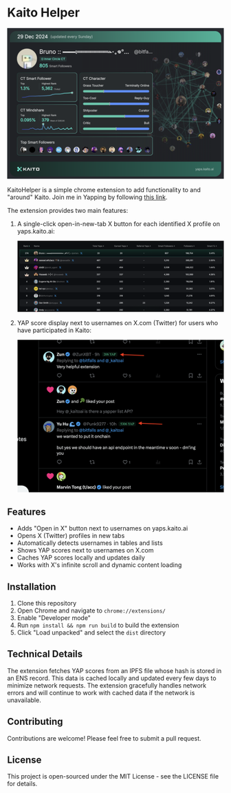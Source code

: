 # Kaito Helper

![Kaito card](./imgs/example-profile.png)

KaitoHelper is a simple chrome extension to add functionality to and "around" Kaito. Join me in Yapping by following [this link](https://yaps.kaito.ai/referral/125083073).

The extension provides two main features:

1. A single-click open-in-new-tab X button for each identified X profile on yaps.kaito.ai:

    ![Example profile](./imgs/example-x.png)

2. YAP score display next to usernames on X.com (Twitter) for users who have participated in Kaito:

    ![Example YAP scores](./imgs/example_on_x.png)

## Features

- Adds "Open in X" button next to usernames on yaps.kaito.ai
- Opens X (Twitter) profiles in new tabs
- Automatically detects usernames in tables and lists
- Shows YAP scores next to usernames on X.com
- Caches YAP scores locally and updates daily
- Works with X's infinite scroll and dynamic content loading

## Installation

1. Clone this repository
2. Open Chrome and navigate to `chrome://extensions/`
3. Enable "Developer mode"
4. Run `npm install && npm run build` to build the extension
5. Click "Load unpacked" and select the `dist` directory

## Technical Details

The extension fetches YAP scores from an IPFS file whose hash is stored in an ENS record. This data is cached locally and updated every few days to minimize network requests. The extension gracefully handles network errors and will continue to work with cached data if the network is unavailable.

## Contributing

Contributions are welcome! Please feel free to submit a pull request.

## License

This project is open-sourced under the MIT License - see the LICENSE file for details.
